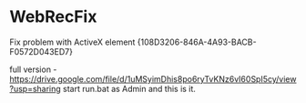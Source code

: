 # WebRecFix
Fix problem with ActiveX element {108D3206-846A-4A93-BACB-F0572D043ED7}

full version - https://drive.google.com/file/d/1uMSyimDhis8po6ryTvKNz6vI60SpI5cy/view?usp=sharing
<span>start run.bat as Admin and this is it.</span>
